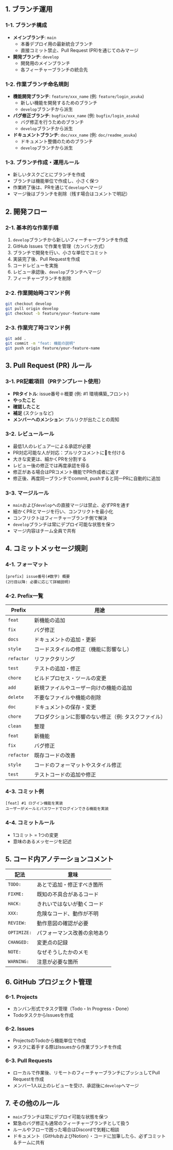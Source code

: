 ## 1. ブランチ運用

### 1-1. ブランチ構成

- **メインブランチ**: `main`
    - 本番デプロイ用の最新統合ブランチ
    - 直接コミット禁止、Pull Request (PR)を通じてのみマージ
- **開発ブランチ**: `develop`
    - 開発用のメインブランチ
    - 各フィーチャーブランチの統合先

### 1-2. 作業ブランチ命名規則

- **機能開発ブランチ**: `feature/xxx_name` (例: `feature/login_asuka`)
    - 新しい機能を開発するためのブランチ
    - `develop`ブランチから派生
- **バグ修正ブランチ**: `bugfix/xxx_name` (例: `bugfix/login_asuka`)
    - バグ修正を行うためのブランチ
    - `develop`ブランチから派生
- **ドキュメントブランチ**: `doc/xxx_name` (例: `doc/readme_asuka`)
    - ドキュメント整備のためのブランチ
    - `develop`ブランチから派生

### 1-3. ブランチ作成・運用ルール

- 新しいタスクごとにブランチを作成
- ブランチは機能単位で作成し、小さく保つ
- 作業終了後は、PRを通じて`develop`へマージ
- マージ後はブランチを削除（残す場合はコメントで明記）

## 2. 開発フロー

### 2-1. 基本的な作業手順

1. `develop`ブランチから新しいフィーチャーブランチを作成
2. GitHub Issues で作業を管理（カンバン方式）
3. ブランチで開発を行い、小さな単位でコミット
4. 実装完了後、Pull Requestを作成
5. コードレビューを実施
6. レビュー承認後、`develop`ブランチへマージ
7. フィーチャーブランチを削除

### 2-2. 作業開始時コマンド例

```bash
git checkout develop
git pull origin develop
git checkout -b feature/your-feature-name
```

### 2-3. 作業完了時コマンド例

```bash
git add .
git commit -m "feat: 機能の説明"
git push origin feature/your-feature-name
```

## 3. Pull Request (PR) ルール

### 3-1. PR記載項目（PRテンプレート使用）

- **PRタイトル**: issue番号＋概要 (例: #1 環境構築_フロント)
- **やったこと**
- **確認したこと**
- **補足** (スクショなど)
- **メンバーへのメンション**: プルリクが出たことの周知

### 3-2. レビュールール

- 最低1人のレビュアーによる承認が必要
- PR対応可能な人が対応：プルリクコメントに👀を付ける
- 大きな変更は、細かくPRを分割する
- レビュー後の修正では再度承認を得る
- 修正がある場合はPRコメント機能でPR作成者に返す
- 修正後、再度同一ブランチでcommit, pushすると同一PRに自動的に追加

### 3-3. マージルール

- `main`および`develop`への直接マージは禁止、必ずPRを通す
- 細かくPRとマージを行い、コンフリクトを最小化
- コンフリクトはフィーチャーブランチ側で解決
- `develop`ブランチは常にデプロイ可能な状態を保つ
- マージ内容はチーム全員で共有

## 4. コミットメッセージ規則

### 4-1. フォーマット

```
[prefix] issue番号(#数字) 概要
(2行目以降: 必要に応じて詳細説明)
```

### 4-2. Prefix一覧

| Prefix | 用途 |
| --- | --- |
| `feat` | 新機能の追加 |
| `fix` | バグ修正 |
| `docs` | ドキュメントの追加・更新 |
| `style` | コードスタイルの修正（機能に影響なし） |
| `refactor` | リファクタリング |
| `test` | テストの追加・修正 |
| `chore` | ビルドプロセス・ツールの変更 |
| `add` | 新規ファイルやユーザー向けの機能の追加 |
| `delete` | 不要なファイルや機能の削除 |
| `doc` | ドキュメントの保存・変更 |
| `chore` | プロダクションに影響のない修正（例: タスクファイル） |
| `clean` | 整理 |
| `feat` | 新機能 |
| `fix` | バグ修正 |
| `refactor` | 既存コードの改善 |
| `style` | コードのフォーマットやスタイル修正 |
| `test` | テストコードの追加や修正 |

### 4-3. コミット例

```
[feat] #1 ログイン機能を実装
ユーザーがメールとパスワードでログインできる機能を実装
```

### 4-4. コミットルール

- 1コミット = 1つの変更
- 意味のあるメッセージを記述

## 5. コード内アノテーションコメント

| 記法 | 意味 |
| --- | --- |
| `TODO:` | あとで追加・修正すべき箇所 |
| `FIXME:` | 既知の不具合があるコード |
| `HACK:` | きれいではないが動くコード |
| `XXX:` | 危険なコード、動作が不明 |
| `REVIEW:` | 動作意図の確認が必要 |
| `OPTIMIZE:` | パフォーマンス改善の余地あり |
| `CHANGED:` | 変更点の記録 |
| `NOTE:` | なぜそうしたかのメモ |
| `WARNING:` | 注意が必要な箇所 |

## 6. GitHub プロジェクト管理

### 6-1. Projects

- カンバン形式でタスク管理（Todo・In Progress・Done）
- TodoタスクからIssuesを作成

### 6-2. Issues

- ProjectsのTodoから機能単位で作成
- タスクに着手する際はIssuesから作業ブランチを作成

### 6-3. Pull Requests

- ローカルで作業後、リモートのフィーチャーブランチにプッシュしてPull Requestを作成
- メンバー1人以上のレビューを受け、承認後に`develop`へマージ

## 7. その他のルール

- `main`ブランチは常にデプロイ可能な状態を保つ
- 緊急のバグ修正も通常のフィーチャーブランチとして扱う
- ルールやフローで困った場合はDiscordで気軽に相談
- ドキュメント（GitHubおよびNotion）・コードに加筆したら、必ずコミット＆チームに共有